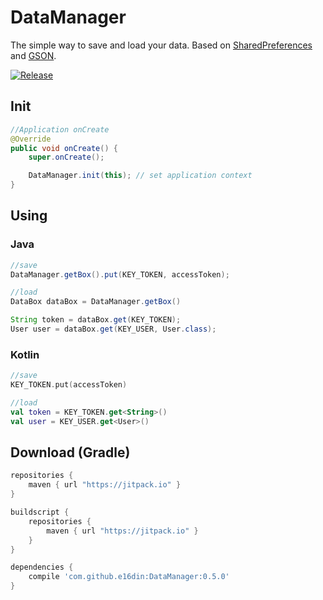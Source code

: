 # DataManager
The simple way to save and load your data. 
Based on [SharedPreferences](https://developer.android.com/reference/android/content/SharedPreferences.html) and [GSON](https://github.com/google/gson).

[![Release](https://jitpack.io/v/e16din/DataManager.svg)](https://jitpack.io/#e16din/DataManager)

## Init
```java
//Application onCreate
@Override
public void onCreate() {
    super.onCreate();

    DataManager.init(this); // set application context
}
```

## Using

### Java

```java
//save
DataManager.getBox().put(KEY_TOKEN, accessToken);

//load
DataBox dataBox = DataManager.getBox()

String token = dataBox.get(KEY_TOKEN);
User user = dataBox.get(KEY_USER, User.class);
```

### Kotlin

```kotlin
//save
KEY_TOKEN.put(accessToken)

//load
val token = KEY_TOKEN.get<String>()
val user = KEY_USER.get<User>()
```

## Download (Gradle)

```groovy
repositories {
    maven { url "https://jitpack.io" }
}

buildscript {
    repositories {
        maven { url "https://jitpack.io" }
    }
}

dependencies {
    compile 'com.github.e16din:DataManager:0.5.0'
}
```
